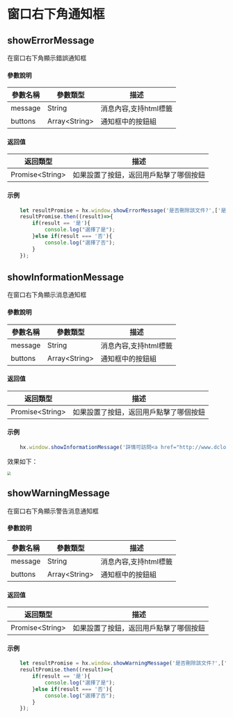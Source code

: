 # 窗口右下角通知框

## showErrorMessage
在窗口右下角顯示錯誤通知框
#### 參數說明

|參數名稱	|參數類型			|描述					|
|--			|--					|--						|
|message	|String				|消息內容,支持html標籤	|
|buttons	|Array&lt;String&gt;|通知框中的按鈕組		|

#### 返回值
|返回類型				|描述									|
|--						|--										|
|Promise&lt;String&gt;	|如果設置了按鈕，返回用戶點擊了哪個按鈕	|

#### 示例
``` javascript
    let resultPromise = hx.window.showErrorMessage('是否刪除該文件?',['是','否']);
    resultPromise.then((result)=>{
        if(result == '是'){
            console.log("選擇了是");
        }else if(result === '否'){
            console.log("選擇了否");
        }
    });
```

## showInformationMessage
在窗口右下角顯示消息通知框
#### 參數說明

|參數名稱	|參數類型			|描述					|
|--			|--					|--						|
|message	|String				|消息內容,支持html標籤	|
|buttons	|Array&lt;String&gt;|通知框中的按鈕組		|

#### 返回值
|返回類型				|描述									|
|--						|--										|
|Promise&lt;String&gt;	|如果設置了按鈕，返回用戶點擊了哪個按鈕	|

#### 示例
``` javascript
    hx.window.showInformationMessage('詳情可訪問<a href="http://www.dcloud.io">參考文檔</a>');
```
效果如下：

<img src="/static/snapshots/info.jpg" style="zoom:50%" />

## showWarningMessage
在窗口右下角顯示警告消息通知框
#### 參數說明

|參數名稱	|參數類型			|描述					|
|--			|--					|--						|
|message	|String				|消息內容,支持html標籤	|
|buttons	|Array&lt;String&gt;|通知框中的按鈕組		|

#### 返回值
|返回類型				|描述									|
|--						|--										|
|Promise&lt;String&gt;	|如果設置了按鈕，返回用戶點擊了哪個按鈕	|

#### 示例
``` javascript
    let resultPromise = hx.window.showWarningMessage('是否刪除該文件?',['是','否']);
    resultPromise.then((result)=>{
        if(result == '是'){
            console.log("選擇了是");
        }else if(result === '否'){
            console.log("選擇了否");
        }
    });
```
